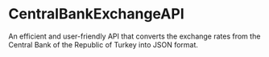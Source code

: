 # CentralBankExchangeAPI
An efficient and user-friendly API that converts the exchange rates from the Central Bank of the Republic of Turkey into JSON format.
